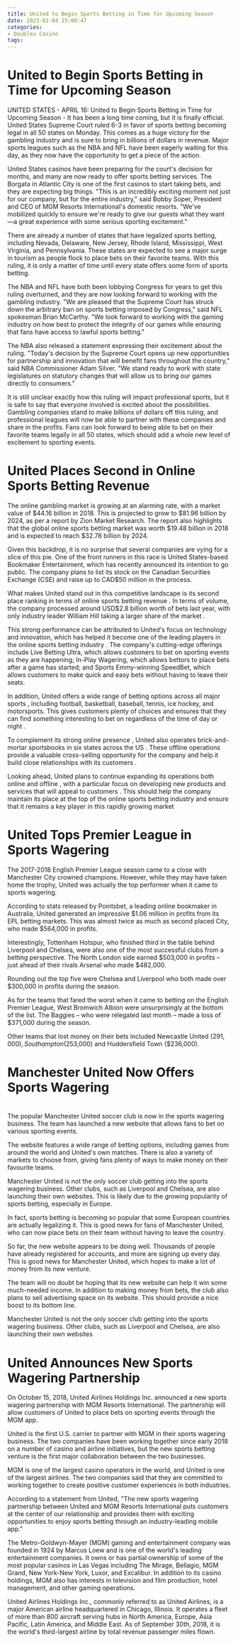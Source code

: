 ```yaml
---
title: United to Begin Sports Betting in Time for Upcoming Season
date: 2023-01-04 15:00:47
categories:
- Doubleu Casino
tags:
---
```



#  United to Begin Sports Betting in Time for Upcoming Season

UNITED STATES - APRIL 16: United to Begin Sports Betting in Time for Upcoming Season - It has been a long time coming, but it is finally official. United States Supreme Court ruled 6-3 in favor of sports betting becoming legal in all 50 states on Monday. This comes as a huge victory for the gambling industry and is sure to bring in billions of dollars in revenue. Major sports leagues such as the NBA and NFL have been eagerly waiting for this day, as they now have the opportunity to get a piece of the action.

United States casinos have been preparing for the court's decision for months, and many are now ready to offer sports betting services. The Borgata in Atlantic City is one of the first casinos to start taking bets, and they are expecting big things. "This is an incredibly exciting moment not just for our company, but for the entire industry," said Bobby Soper, President and CEO of MGM Resorts International's domestic resorts. "We've mobilized quickly to ensure we're ready to give our guests what they want—a great experience with some serious sporting excitement."

There are already a number of states that have legalized sports betting, including Nevada, Delaware, New Jersey, Rhode Island, Mississippi, West Virginia, and Pennsylvania. These states are expected to see a major surge in tourism as people flock to place bets on their favorite teams. With this ruling, it is only a matter of time until every state offers some form of sports betting.

The NBA and NFL have both been lobbying Congress for years to get this ruling overturned, and they are now looking forward to working with the gambling industry. "We are pleased that the Supreme Court has struck down the arbitrary ban on sports betting imposed by Congress," said NFL spokesman Brian McCarthy. "We look forward to working with the gaming industry on how best to protect the integrity of our games while ensuring that fans have access to lawful sports betting."

The NBA also released a statement expressing their excitement about the ruling. "Today's decision by the Supreme Court opens up new opportunities for partnership and innovation that will benefit fans throughout the country," said NBA Commissioner Adam Silver. "We stand ready to work with state legislatures on statutory changes that will allow us to bring our games directly to consumers."

It is still unclear exactly how this ruling will impact professional sports, but it is safe to say that everyone involved is excited about the possibilities. Gambling companies stand to make billions of dollars off this ruling, and professional leagues will now be able to partner with these companies and share in the profits. Fans can look forward to being able to bet on their favorite teams legally in all 50 states, which should add a whole new level of excitement to sporting events.

#  United Places Second in Online Sports Betting Revenue

The online gambling market is growing at an alarming rate, with a market value of $44.16 billion in 2018. This is projected to grow to $81.96 billion by 2024, as per a report by Zion Market Research. The report also highlights that the global online sports betting market was worth $19.48 billion in 2018 and is expected to reach $32.78 billion by 2024.

Given this backdrop, it is no surprise that several companies are vying for a slice of this pie. One of the front runners in this race is United States-based Bookmaker Entertainment, which has recently announced its intention to go public. The company plans to list its stock on the Canadian Securities Exchange (CSE) and raise up to CAD$50 million in the process.

What makes United stand out in this competitive landscape is its second place ranking in terms of online sports betting revenue . In terms of volume, the company processed around USD$2.8 billion worth of bets last year, with only industry leader William Hill taking a larger share of the market .

This strong performance can be attributed to United's focus on technology and innovation, which has helped it become one of the leading players in the online sports betting industry . The company's cutting-edge offerings include Live Betting Ultra, which allows customers to bet on sporting events as they are happening; In-Play Wagering, which allows bettors to place bets after a game has started; and Sports Emmy-winning SpeedBet, which allows customers to make quick and easy bets without having to leave their seats.

In addition, United offers a wide range of betting options across all major sports , including football, basketball, baseball, tennis, ice hockey, and motorsports. This gives customers plenty of choices and ensures that they can find something interesting to bet on regardless of the time of day or night .

To complement its strong online presence , United also operates brick-and-mortar sportsbooks in six states across the US . These offline operations provide a valuable cross-selling opportunity for the company and help it build close relationships with its customers .

Looking ahead, United plans to continue expanding its operations both online and offline , with a particular focus on developing new products and services that will appeal to customers . This should help the company maintain its place at the top of the online sports betting industry and ensure that it remains a key player in this rapidly growing market

#  United Tops Premier League in Sports Wagering

The 2017-2018 English Premier League season came to a close with Manchester City crowned champions. However, while they may have taken home the trophy, United was actually the top performer when it came to sports wagering.

According to stats released by Pointsbet, a leading online bookmaker in Australia, United generated an impressive $1.06 million in profits from its EPL betting markets. This was almost twice as much as second placed City, who made $564,000 in profits.

Interestingly, Tottenham Hotspur, who finished third in the table behind Liverpool and Chelsea, were also one of the most successful clubs from a betting perspective. The North London side earned $503,000 in profits – just ahead of their rivals Arsenal who made $482,000.

Rounding out the top five were Chelsea and Liverpool who both made over $300,000 in profits during the season.

As for the teams that fared the worst when it came to betting on the English Premier League, West Bromwich Albion were unsurprisingly at the bottom of the list. The Baggies – who were relegated last month – made a loss of $371,000 during the season.

Other teams that lost money on their bets included Newcastle United ($291,000), Southampton ($253,000) and Huddersfield Town ($236,000).

#  Manchester United Now Offers Sports Wagering

#

The popular Manchester United soccer club is now in the sports wagering business. The team has launched a new website that allows fans to bet on various sporting events.

The website features a wide range of betting options, including games from around the world and United's own matches. There is also a variety of markets to choose from, giving fans plenty of ways to make money on their favourite teams.

Manchester United is not the only soccer club getting into the sports wagering business. Other clubs, such as Liverpool and Chelsea, are also launching their own websites. This is likely due to the growing popularity of sports betting, especially in Europe.

In fact, sports betting is becoming so popular that some European countries are actually legalizing it. This is good news for fans of Manchester United, who can now place bets on their team without having to leave the country.

So far, the new website appears to be doing well. Thousands of people have already registered for accounts, and more are signing up every day. This is good news for Manchester United, which hopes to make a lot of money from its new venture.

The team will no doubt be hoping that its new website can help it win some much-needed income. In addition to making money from bets, the club also plans to sell advertising space on its website. This should provide a nice boost to its bottom line.

Manchester United is not the only soccer club getting into the sports wagering business. Other clubs, such as Liverpool and Chelsea, are also launching their own websites

#  United Announces New Sports Wagering Partnership

On October 15, 2018, United Airlines Holdings Inc. announced a new sports wagering partnership with MGM Resorts International. The partnership will allow customers of United to place bets on sporting events through the MGM app.

United is the first U.S. carrier to partner with MGM in their sports wagering business. The two companies have been working together since early 2018 on a number of casino and airline initiatives, but the new sports betting venture is the first major collaboration between the two businesses.

MGM is one of the largest casino operators in the world, and United is one of the largest airlines. The two companies said that they are committed to working together to create positive customer experiences in both industries.

According to a statement from United, "The new sports wagering partnership between United and MGM Resorts International puts customers at the center of our relationship and provides them with exciting opportunities to enjoy sports betting through an industry-leading mobile app."

The Metro-Goldwyn-Mayer (MGM) gaming and entertainment company was founded in 1924 by Marcus Loew and is one of the world's leading entertainment companies. It owns or has partial ownership of some of the most popular casinos in Las Vegas including The Mirage, Bellagio, MGM Grand, New York-New York, Luxor, and Excalibur. In addition to its casino holdings, MGM also has interests in television and film production, hotel management, and other gaming operations.

United Airlines Holdings Inc., commonly referred to as United Airlines, is a major American airline headquartered in Chicago, Illinois. It operates a fleet of more than 800 aircraft serving hubs in North America, Europe, Asia Pacific, Latin America, and Middle East. As of September 30th, 2018, it is the world's third-largest airline by total revenue passenger miles flown.